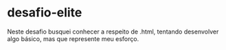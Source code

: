 # desafio-elite
Neste desafio busquei conhecer a respeito de .html, tentando desenvolver algo básico, mas que represente meu esforço.
